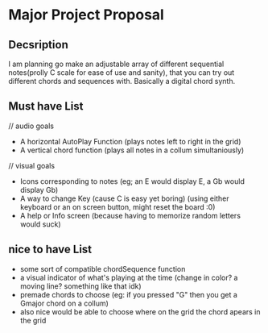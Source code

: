 # Major Project Proposal

 ## Decsription
 
 I am planning go make an adjustable array of different sequential notes(prolly C scale for ease of use and sanity), that you can try out different chords and sequences with. Basically a digital chord synth. 
 
 ## Must have List
 // audio goals
  - A horizontal AutoPlay Function 
     (plays notes left to right in the grid)
  - A vertical chord function 
     (plays all notes in a collum simultaniously)
     
 // visual goals
  - Icons corresponding to notes
     (eg; an E would display E, a Gb would display Gb)
  - A way to change Key (cause C is easy yet boring)
     (using either keyboard or an on screen button, might reset the board :0) 
  - A help or Info screen
     (because having to memorize random letters would suck)

## nice to have List 
 
 - some sort of compatible chordSequence function 
 - a visual indicator of what's playing at the time
     (change in color? a moving line? something like that idk)
 - premade chords to choose
     (eg: if you pressed "G" then you get a Gmajor chord on a collum)
 - also nice would be able to choose where on the grid the chord apears in the grid


